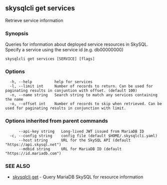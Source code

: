 ## skysqlcli get services

Retrieve service information

### Synopsis

Queries for information about deployed service resources in SkySQL. Specify a service using the service id (e.g. db00000000)

```
skysqlcli get services [SERVICE] [flags]
```

### Options

```
  -h, --help          help for services
  -l, --limit int     Number of records to return. Can be used for paginating results in conjuntion with offset. (default 100)
  -n, --name string   Search string to match any services containing the name
  -o, --offset int    Number of records to skip when retrieved. Can be used for paginating results in conjunction with limit.
```

### Options inherited from parent commands

```
      --api-key string   Long-lived JWT issued from MariaDB ID
  -c, --config string    config file (default $HOME/.skysqlcli.yaml)
      --host string      URL for the SkySQL API (default "https://api.skysql.net")
      --mdbid string     URL for MariaDB ID (default "https://id.mariadb.com")
```

### SEE ALSO

* [skysqlcli get](skysqlcli_get.md)	 - Query MariaDB SkySQL for resource information

